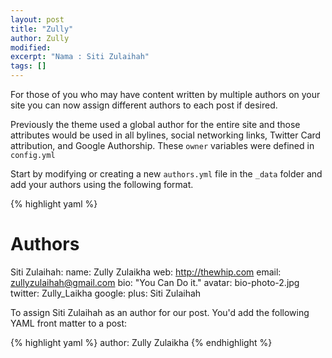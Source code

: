 ```yaml
---
layout: post
title: "Zully"
author: Zully
modified:
excerpt: "Nama : Siti Zulaihah"
tags: []
---
```


For those of you who may have content written by multiple authors on your site you can now assign different authors to each post if desired.

Previously the theme used a global author for the entire site and those attributes would be used in all bylines, social networking links, Twitter Card attribution, and Google Authorship. These `owner` variables were defined in `config.yml`

Start by modifying or creating a new `authors.yml` file in the `_data` folder and add your authors using the following format.

{% highlight yaml %}
# Authors

Siti Zulaihah:
  name: Zully Zulaikha
  web: http://thewhip.com
  email: zullyzulaihah@gmail.com
  bio: "You Can Do it."
  avatar: bio-photo-2.jpg
  twitter: Zully_Laikha
  google:
    plus: Siti Zulaihah

To assign Siti Zulaihah as an author for our post. You'd add the following YAML front matter to a post:

{% highlight yaml %}
author: Zully Zulaikha
{% endhighlight %}

